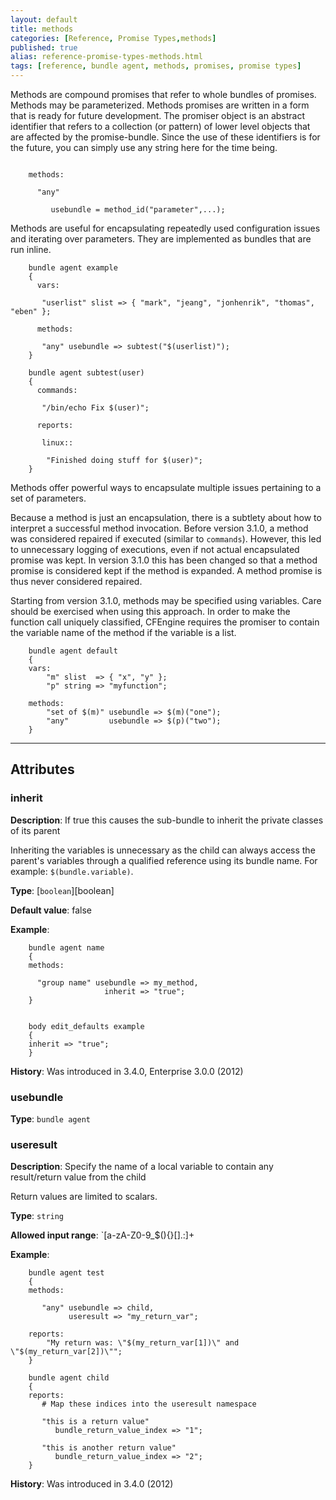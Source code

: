 ```yaml
---
layout: default
title: methods
categories: [Reference, Promise Types,methods]
published: true
alias: reference-promise-types-methods.html
tags: [reference, bundle agent, methods, promises, promise types]
---
```


Methods are compound promises that refer to whole bundles of promises.
Methods may be parameterized. Methods promises are written in a form
that is ready for future development. The promiser object is an abstract
identifier that refers to a collection (or pattern) of lower level
objects that are affected by the promise-bundle. Since the use of these
identifiers is for the future, you can simply use any string here for
the time being.

```cf3

    methods:

      "any"

         usebundle = method_id("parameter",...);

```

Methods are useful for encapsulating repeatedly used configuration issues and 
iterating over parameters. They are implemented as bundles that are run 
inline.

```cf3
    bundle agent example
    {
      vars:

       "userlist" slist => { "mark", "jeang", "jonhenrik", "thomas", "eben" };

      methods:

       "any" usebundle => subtest("$(userlist)");
    }

    bundle agent subtest(user)
    {
      commands:

       "/bin/echo Fix $(user)";

      reports:

       linux::

        "Finished doing stuff for $(user)";
    }
```

Methods offer powerful ways to encapsulate multiple issues pertaining to
a set of parameters.

Because a method is just an encapsulation, there is a subtlety about how
to interpret a successful method invocation. Before version 3.1.0, a
method was considered repaired if executed (similar to `commands`).
However, this led to unnecessary logging of executions, even if not
actual encapsulated promise was kept. In version 3.1.0 this has been
changed so that a method promise is considered kept if the method is
expanded. A method promise is thus never considered repaired.

Starting from version 3.1.0, methods may be specified using variables.
Care should be exercised when using this approach. In order to make the
function call uniquely classified, CFEngine requires the promiser to
contain the variable name of the method if the variable is a list.

```cf3
    bundle agent default
    {
    vars:
        "m" slist  => { "x", "y" };
        "p" string => "myfunction";

    methods:
        "set of $(m)" usebundle => $(m)("one");
        "any"         usebundle => $(p)("two");
    }
```

***

## Attributes

### inherit

**Description**: If true this causes the sub-bundle to inherit the private
classes of its parent

Inheriting the variables is unnecessary as the child can always access the 
parent's variables through a qualified reference using its bundle name. For 
example: `$(bundle.variable)`.

**Type**: [`boolean`][boolean]

**Default value**: false

**Example**:

```cf3
    bundle agent name
    {
    methods:

      "group name" usebundle => my_method,
                     inherit => "true";
    }


    body edit_defaults example
    {
    inherit => "true";
    }
```

**History**: Was introduced in 3.4.0, Enterprise 3.0.0 (2012)

### usebundle

**Type**: `bundle agent`

### useresult

**Description**: Specify the name of a local variable to contain any
result/return value from the child

Return values are limited to scalars.

**Type**: `string`

**Allowed input range**: `[a-zA-Z0-9_$(){}\[\].:]+

**Example**:

```cf3
    bundle agent test
    {
    methods:

       "any" usebundle => child,
             useresult => "my_return_var";

    reports:
        "My return was: \"$(my_return_var[1])\" and \"$(my_return_var[2])\""; 
    }

    bundle agent child
    {
    reports:
       # Map these indices into the useresult namespace

       "this is a return value"  
          bundle_return_value_index => "1";

       "this is another return value"  
          bundle_return_value_index => "2";
    }
```

**History**: Was introduced in 3.4.0 (2012)

